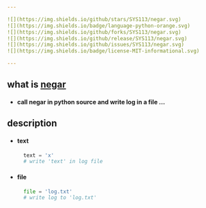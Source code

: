 ```yaml
---

![](https://img.shields.io/github/stars/SYS113/negar.svg)
![](https://img.shields.io/badge/language-python-orange.svg)
![](https://img.shields.io/github/forks/SYS113/negar.svg)
![](https://img.shields.io/github/release/SYS113/negar.svg)
![](https://img.shields.io/github/issues/SYS113/negar.svg)
![](https://img.shields.io/badge/license-MIT-informational.svg)

---
```


## what is <ins>negar</ins>
  + #### call negar in python source and write log in a file</ins> ...<br />

## description
  + #### text
    ```python
      text = 'x' 
      # write 'text' in log file
    ```
  + #### file
    ```python
      file = 'log.txt' 
      # write log to 'log.txt'
    ```
    



